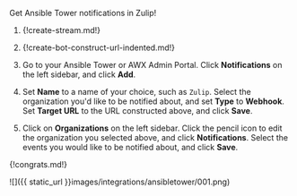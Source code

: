Get Ansible Tower notifications in Zulip!

 1. {!create-stream.md!}

 1. {!create-bot-construct-url-indented.md!}

 1. Go to your Ansible Tower or AWX Admin Portal. Click **Notifications** on
    the left sidebar, and click **Add**.

 1. Set **Name** to a name of your choice, such as `Zulip`. Select the organization
    you'd like to be notified about, and set **Type** to **Webhook**. Set
    **Target URL** to the URL constructed above, and click **Save**.

 1. Click on **Organizations** on the left sidebar. Click the pencil icon to
    edit the organization you selected above, and click **Notifications**.
    Select the events you would like to be notified about, and click **Save**.

 {!congrats.md!}

 ![]({{ static_url }}images/integrations/ansibletower/001.png)
